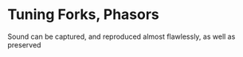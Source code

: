 # Tuning Forks, Phasors

Sound can be captured, and reproduced almost flawlessly, as well as preserved